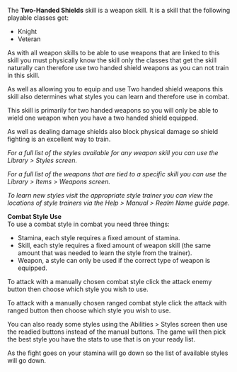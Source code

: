 The **Two-Handed Shields** skill is a weapon skill. It is a skill that the following playable classes get:

*   Knight
*   Veteran

As with all weapon skills to be able to use weapons that are linked to this skill you must physically know the skill only the classes that get the skill naturally can therefore use two handed shield weapons as you can not train in this skill.

As well as allowing you to equip and use Two handed shield weapons this skill also determines what styles you can learn and therefore use in combat.

This skill is primarily for two handed weapons so you will only be able to wield one weapon when you have a two handed shield equipped.

As well as dealing damage shields also block physical damage so shield fighting is an excellent way to train.

_For a full list of the styles available for any weapon skill you can use the Library > Styles screen._

_For a full list of the weapons that are tied to a specific skill you can use the Library > Items > Weapons screen._

_To learn new styles visit the appropriate style trainer you can view the locations of style trainers via the Help > Manual > Realm Name guide page._

**Combat Style Use**  
To use a combat style in combat you need three things:

*   Stamina, each style requires a fixed amount of stamina.
*   Skill, each style requires a fixed amount of weapon skill (the same amount that was needed to learn the style from the trainer).
*   Weapon, a style can only be used if the correct type of weapon is equipped.

To attack with a manually chosen combat style click the attack enemy button then choose which style you wish to use.

To attack with a manually chosen ranged combat style click the attack with ranged button then choose which style you wish to use.

You can also ready some styles using the Abilities > Styles screen then use the readied buttons instead of the manual buttons. The game will then pick the best style you have the stats to use that is on your ready list.

As the fight goes on your stamina will go down so the list of available styles will go down.